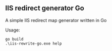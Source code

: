 ## IIS redirect generator Go

A simple IIS redirect map generator written in Go

Usage:

```
go build
.\iis-rewrite-go.exe help
```